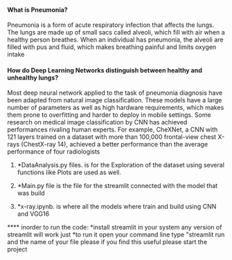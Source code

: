 #### What is Pneumonia?
Pneumonia is a form of acute respiratory infection that affects the lungs. The lungs are made up of small sacs called alveoli, which fill with air when a healthy person breathes. When an individual has pneumonia, the alveoli are filled with pus and fluid, which makes breathing painful and limits oxygen intake


#### How do Deep Learning Networks distinguish between healthy and unhealthy lungs?
Most deep neural network applied to the task of pneumonia diagnosis have been adapted from natural image classification. These models have a large number of parameters as well as high hardware requirements, which makes them prone to overfitting and harder to deploy in mobile settings. Some research on medical image classification by CNN has achieved performances rivaling human experts. For example, CheXNet, a CNN with 121 layers trained on a dataset with more than 100,000 frontal-view chest X-rays (ChestX-ray 14), achieved a better performance than the average performance of four radiologists


1. *DataAnalysis.py files. is for the Exploration of the dataset using several functions like Plots are used as well.

2. *Main.py file is the file for the streamlit connected with the model that was build
3. *x-ray.ipynb. is where all the models where train and build using CNN and VGG16

**** inorder to run the code:
  *install streamlit in your system any version of streamlit will work just 
  *to run it open your command line type "streamlit run and the name of your file
please if you find this useful please start the project
